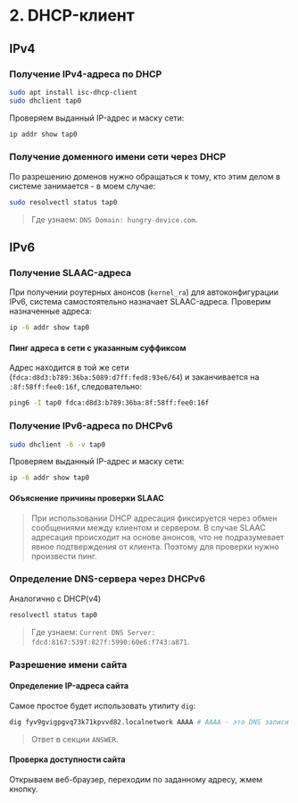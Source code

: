 # 2. DHCP-клиент

## IPv4

### Получение IPv4-адреса по DHCP

```bash
sudo apt install isc-dhcp-client
sudo dhclient tap0
```

Проверяем выданный IP-адрес и маску сети:

```bash
ip addr show tap0
```

### Получение доменного имени сети через DHCP

По разрешению доменов нужно обращаться к тому,
кто этим делом в системе занимается - в моем случае:

```bash
sudo resolvectl status tap0
```

> Где узнаем: `DNS Domain: hungry-device.com`.

## IPv6

### Получение SLAAC-адреса

При получении роутерных анонсов (`kernel_ra`) для автоконфигурации IPv6,
система самостоятельно назначает SLAAC-адреса. Проверим назначенные адреса:

```bash
ip -6 addr show tap0
```

#### Пинг адреса в сети с указанным суффиксом

Адрес находится в той же сети (`fdca:d8d3:b789:36ba:5089:d7ff:fed8:93e6/64`)
и заканчивается на `:8f:58ff:fee0:16f`, следовательно:

```bash
ping6 -I tap0 fdca:d8d3:b789:36ba:8f:58ff:fee0:16f
```

### Получение IPv6-адреса по DHCPv6

```bash
sudo dhclient -6 -v tap0
```

Проверяем выданный IP-адрес и маску сети:

```bash
ip -6 addr show tap0
```

#### Объяснение причины проверки SLAAC

> При использовании DHCP адресация фиксируется через обмен сообщениями между клиентом и сервером.
В случае SLAAC адресация происходит на основе анонсов,
что не подразумевает явное подтверждения от клиента.
Поэтому для проверки нужно произвести пинг.

### Определение DNS-сервера через DHCPv6

Аналогично с DHCP(v4)

```bash
resolvectl status tap0
```

> Где узнаем: `Current DNS Server: fdcd:8167:539f:827f:5990:60e6:f743:a871`.

### Разрешение имени сайта

#### Определение IP-адреса сайта

Самое простое будет использовать утилиту `dig`:

```bash
dig fyv9gvigpgvq73k71kpvvd82.localnetwork AAAA # AAAA - это DNS записи IPv6
```

> Ответ в секции `ANSWER`.

#### Проверка доступности сайта

Открываем веб-браузер, переходим по заданному адресу, жмем кнопку.
